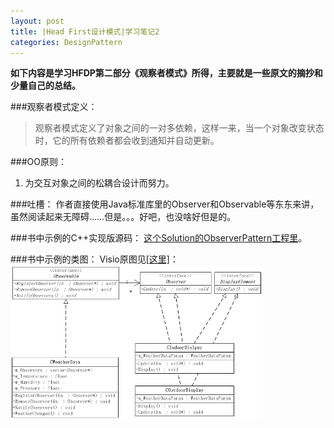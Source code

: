 ```yaml
---
layout: post
title: |Head First设计模式|学习笔记2
categories: DesignPattern
---
```


**如下内容是学习HFDP第二部分《观察者模式》所得，主要就是一些原文的摘抄和少量自己的总结。**  

###观察者模式定义：
>观察者模式定义了对象之间的一对多依赖，这样一来，当一个对象改变状态时，它的所有依赖者都会收到通知并自动更新。

###OO原则：
  1. 为交互对象之间的松耦合设计而努力。

###吐槽：
作者直接使用Java标准库里的Observer和Observable等东东来讲，虽然阅读起来无障碍……但是。。。好吧，也没啥好但是的。

###书中示例的C++实现版源码：
<a href="https://github.com/mzlogin/DesignPatternDemos" target="_blank">这个Solution的ObserverPattern工程里</a>。

###书中示例的类图： 
Visio原图见<a href="https://github.com/mzlogin/DesignPatternDemos/blob/master/DesignPatternDemos.vsd" target="_blank">[这里]</a>：  
<img src="/images/posts/designpattern/ObserverPattern.png" width="80%" alt="Observer Pattern UML Class Diagram" />

